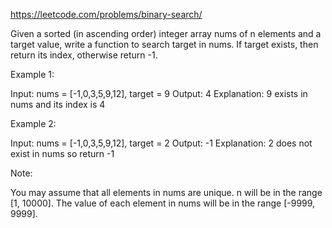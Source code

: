 https://leetcode.com/problems/binary-search/

Given a sorted (in ascending order) integer array nums of n elements and a target value, write a function to search target in nums. If target exists, then return its index, otherwise return -1.


Example 1:

Input: nums = [-1,0,3,5,9,12], target = 9
Output: 4
Explanation: 9 exists in nums and its index is 4

Example 2:

Input: nums = [-1,0,3,5,9,12], target = 2
Output: -1
Explanation: 2 does not exist in nums so return -1
 

Note:

You may assume that all elements in nums are unique.
n will be in the range [1, 10000].
The value of each element in nums will be in the range [-9999, 9999].
